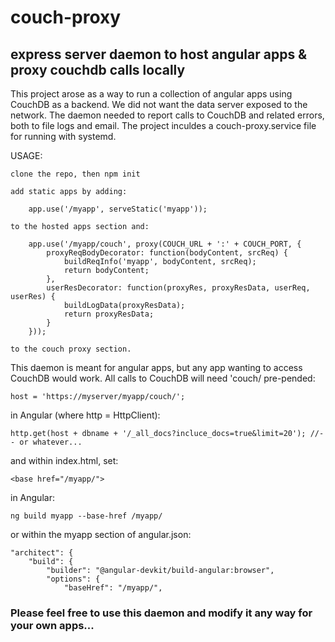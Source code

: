 # couch-proxy
## express server daemon to host angular apps & proxy couchdb calls locally

This project arose as a way to run a collection of angular apps using CouchDB as a backend. We did not want the data server exposed to the network. The daemon needed to report calls to CouchDB and related errors, both to file logs and email. The project inculdes a couch-proxy.service file for running with systemd.

USAGE:

	clone the repo, then npm init
	
	add static apps by adding:
	
		app.use('/myapp', serveStatic('myapp'));
	
	to the hosted apps section and:
	
		app.use('/myapp/couch', proxy(COUCH_URL + ':' + COUCH_PORT, {
			proxyReqBodyDecorator: function(bodyContent, srcReq) {
				buildReqInfo('myapp', bodyContent, srcReq);
				return bodyContent;
			},
			userResDecorator: function(proxyRes, proxyResData, userReq, userRes) {
				buildLogData(proxyResData);
				return proxyResData;
			}
		}));
	
	to the couch proxy section.

This daemon is meant for angular apps, but any app wanting to access CouchDB would work. All calls to CouchDB will need 'couch/ pre-pended:

	host = 'https://myserver/myapp/couch/';

in Angular (where http = HttpClient):
	
	http.get(host + dbname + '/_all_docs?incluce_docs=true&limit=20'); //-- or whatever...

and within index.html, set:

	<base href="/myapp/">
	
in Angular:

	ng build myapp --base-href /myapp/
	
or within the myapp section of angular.json:
		
	"architect": {
		"build": {
			"builder": "@angular-devkit/build-angular:browser",
			"options": {
				"baseHref": "/myapp/",

### Please feel free to use this daemon and modify it any way for your own apps...	
